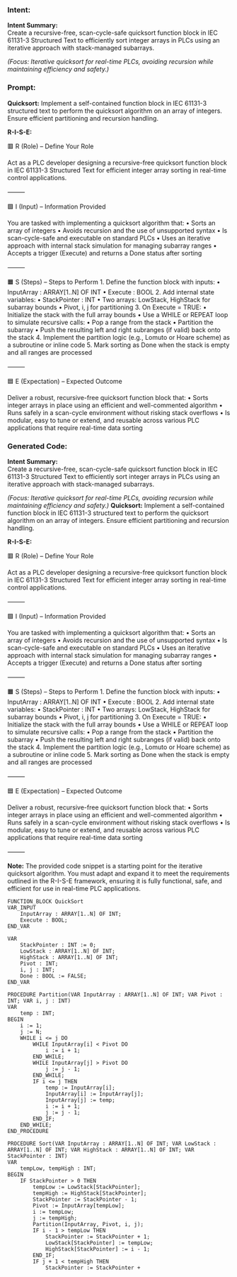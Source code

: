 ### Intent:
**Intent Summary:**  
Create a recursive-free, scan-cycle-safe quicksort function block in IEC 61131-3 Structured Text to efficiently sort integer arrays in PLCs using an iterative approach with stack-managed subarrays.  

*(Focus: Iterative quicksort for real-time PLCs, avoiding recursion while maintaining efficiency and safety.)*

### Prompt:
**Quicksort:**
Implement a self-contained function block in IEC 61131-3 structured text to perform the quicksort algorithm on an array of integers. Ensure efficient partitioning and recursion handling.

**R-I-S-E:**

🟥 R (Role) – Define Your Role

Act as a PLC developer designing a recursive-free quicksort function block in IEC 61131-3 Structured Text for efficient integer array sorting in real-time control applications.

⸻

🟩 I (Input) – Information Provided

You are tasked with implementing a quicksort algorithm that:
	•	Sorts an array of integers
	•	Avoids recursion and the use of unsupported syntax
	•	Is scan-cycle-safe and executable on standard PLCs
	•	Uses an iterative approach with internal stack simulation for managing subarray ranges
	•	Accepts a trigger (Execute) and returns a Done status after sorting

⸻

🟧 S (Steps) – Steps to Perform
	1.	Define the function block with inputs:
	•	InputArray : ARRAY[1..N] OF INT
	•	Execute : BOOL
	2.	Add internal state variables:
	•	StackPointer : INT
	•	Two arrays: LowStack, HighStack for subarray bounds
	•	Pivot, i, j for partitioning
	3.	On Execute = TRUE:
	•	Initialize the stack with the full array bounds
	•	Use a WHILE or REPEAT loop to simulate recursive calls:
	•	Pop a range from the stack
	•	Partition the subarray
	•	Push the resulting left and right subranges (if valid) back onto the stack
	4.	Implement the partition logic (e.g., Lomuto or Hoare scheme) as a subroutine or inline code
	5.	Mark sorting as Done when the stack is empty and all ranges are processed

⸻

🟦 E (Expectation) – Expected Outcome

Deliver a robust, recursive-free quicksort function block that:
	•	Sorts integer arrays in place using an efficient and well-commented algorithm
	•	Runs safely in a scan-cycle environment without risking stack overflows
	•	Is modular, easy to tune or extend, and reusable across various PLC applications that require real-time data sorting

### Generated Code:
**Intent Summary:**  
Create a recursive-free, scan-cycle-safe quicksort function block in IEC 61131-3 Structured Text to efficiently sort integer arrays in PLCs using an iterative approach with stack-managed subarrays.  

*(Focus: Iterative quicksort for real-time PLCs, avoiding recursion while maintaining efficiency and safety.)*
**Quicksort:**
Implement a self-contained function block in IEC 61131-3 structured text to perform the quicksort algorithm on an array of integers. Ensure efficient partitioning and recursion handling.

**R-I-S-E:**

🟥 R (Role) – Define Your Role

Act as a PLC developer designing a recursive-free quicksort function block in IEC 61131-3 Structured Text for efficient integer array sorting in real-time control applications.

⸻

🟩 I (Input) – Information Provided

You are tasked with implementing a quicksort algorithm that:
	•	Sorts an array of integers
	•	Avoids recursion and the use of unsupported syntax
	•	Is scan-cycle-safe and executable on standard PLCs
	•	Uses an iterative approach with internal stack simulation for managing subarray ranges
	•	Accepts a trigger (Execute) and returns a Done status after sorting

⸻

🟧 S (Steps) – Steps to Perform
	1.	Define the function block with inputs:
	•	InputArray : ARRAY[1..N] OF INT
	•	Execute : BOOL
	2.	Add internal state variables:
	•	StackPointer : INT
	•	Two arrays: LowStack, HighStack for subarray bounds
	•	Pivot, i, j for partitioning
	3.	On Execute = TRUE:
	•	Initialize the stack with the full array bounds
	•	Use a WHILE or REPEAT loop to simulate recursive calls:
	•	Pop a range from the stack
	•	Partition the subarray
	•	Push the resulting left and right subranges (if valid) back onto the stack
	4.	Implement the partition logic (e.g., Lomuto or Hoare scheme) as a subroutine or inline code
	5.	Mark sorting as Done when the stack is empty and all ranges are processed

⸻

🟦 E (Expectation) – Expected Outcome

Deliver a robust, recursive-free quicksort function block that:
	•	Sorts integer arrays in place using an efficient and well-commented algorithm
	•	Runs safely in a scan-cycle environment without risking stack overflows
	•	Is modular, easy to tune or extend, and reusable across various PLC applications that require real-time data sorting

⸻

**Note:** The provided code snippet is a starting point for the iterative quicksort algorithm. You must adapt and expand it to meet the requirements outlined in the R-I-S-E framework, ensuring it is fully functional, safe, and efficient for use in real-time PLC applications.
```plaintext
FUNCTION_BLOCK QuickSort
VAR_INPUT
    InputArray : ARRAY[1..N] OF INT;
    Execute : BOOL;
END_VAR

VAR
    StackPointer : INT := 0;
    LowStack : ARRAY[1..N] OF INT;
    HighStack : ARRAY[1..N] OF INT;
    Pivot : INT;
    i, j : INT;
    Done : BOOL := FALSE;
END_VAR

PROCEDURE Partition(VAR InputArray : ARRAY[1..N] OF INT; VAR Pivot : INT; VAR i, j : INT)
VAR
    temp : INT;
BEGIN
    i := 1;
    j := N;
    WHILE i <= j DO
        WHILE InputArray[i] < Pivot DO
            i := i + 1;
        END_WHILE;
        WHILE InputArray[j] > Pivot DO
            j := j - 1;
        END_WHILE;
        IF i <= j THEN
            temp := InputArray[i];
            InputArray[i] := InputArray[j];
            InputArray[j] := temp;
            i := i + 1;
            j := j - 1;
        END_IF;
    END_WHILE;
END_PROCEDURE

PROCEDURE Sort(VAR InputArray : ARRAY[1..N] OF INT; VAR LowStack : ARRAY[1..N] OF INT; VAR HighStack : ARRAY[1..N] OF INT; VAR StackPointer : INT)
VAR
    tempLow, tempHigh : INT;
BEGIN
    IF StackPointer > 0 THEN
        tempLow := LowStack[StackPointer];
        tempHigh := HighStack[StackPointer];
        StackPointer := StackPointer - 1;
        Pivot := InputArray[tempLow];
        i := tempLow;
        j := tempHigh;
        Partition(InputArray, Pivot, i, j);
        IF i - 1 > tempLow THEN
            StackPointer := StackPointer + 1;
            LowStack[StackPointer] := tempLow;
            HighStack[StackPointer] := i - 1;
        END_IF;
        IF j + 1 < tempHigh THEN
            StackPointer := StackPointer +
